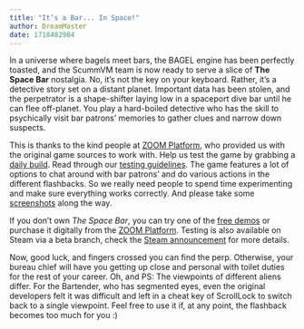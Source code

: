 ```yaml
---
title: "It’s a Bar... In Space!"
author: DreamMaster
date: 1718482984
---
```


In a universe where bagels meet bars, the BAGEL engine has been perfectly toasted, and the ScummVM team is now ready to serve a slice of **The Space Bar** nostalgia. No, it’s not the key on your keyboard. Rather, it’s a detective story set on a distant planet. Important data has been stolen, and the perpetrator is a shape-shifter laying low in a spaceport dive bar until he can flee off-planet. You play a hard-boiled detective who has the skill to psychically visit bar patrons’ memories to gather clues and narrow down suspects.

This is thanks to the kind people at [ZOOM Platform](https://www.zoom-platform.com/?affiliate=c049516c-9c4c-42d6-8649-92ed870e8b53), who provided us with the original game sources to work with. Help us test the game by grabbing a [daily build](/downloads/#daily). Read through our [testing guidelines](https://wiki.scummvm.org/index.php/Release_Testing#Testing_Guidelines). The game features a lot of options to chat around with bar patrons’ and do various actions in the different flashbacks. So we really need people to spend time experimenting and make sure everything works correctly. And please take some [screenshots](https://wiki.scummvm.org/index.php/Screenshots) along the way.

If you don’t own _The Space Bar_, you can try one of the [free demos](https://scummvm.org/demos/#other) or purchase it digitally from the [ZOOM Platform](https://www.zoom-platform.com/product/the-space-bar?affiliate=c049516c-9c4c-42d6-8649-92ed870e8b53). Testing is also available on Steam via a beta branch, check the [Steam announcement](https://store.steampowered.com/news/app/2253580/view/6850618508609768472) for more details.

Now, good luck, and fingers crossed you can find the perp. Otherwise, your bureau chief will have you getting up close and personal with toilet duties for the rest of your career. Oh, and PS: The viewpoints of different aliens differ. For the Bartender, who has segmented eyes, even the original developers felt it was difficult and left in a cheat key of ScrollLock to switch back to a single viewpoint. Feel free to use it if, at any point, the flashback becomes too much for you :)
